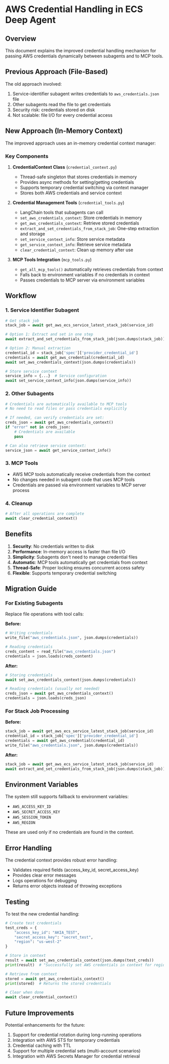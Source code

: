 # AWS Credential Handling in ECS Deep Agent

## Overview

This document explains the improved credential handling mechanism for passing AWS credentials dynamically between subagents and to MCP tools.

## Previous Approach (File-Based)

The old approach involved:
1. Service-identifier subagent writes credentials to `aws_credentials.json` file
2. Other subagents read the file to get credentials
3. Security risk: credentials stored on disk
4. Not scalable: file I/O for every credential access

## New Approach (In-Memory Context)

The improved approach uses an in-memory credential context manager:

### Key Components

1. **CredentialContext Class** (`credential_context.py`)
   - Thread-safe singleton that stores credentials in memory
   - Provides async methods for setting/getting credentials
   - Supports temporary credential switching via context manager
   - Stores both AWS credentials and service context

2. **Credential Management Tools** (`credential_tools.py`)
   - LangChain tools that subagents can call
   - `set_aws_credentials_context`: Store credentials in memory
   - `get_aws_credentials_context`: Retrieve stored credentials
   - `extract_and_set_credentials_from_stack_job`: One-step extraction and storage
   - `set_service_context_info`: Store service metadata
   - `get_service_context_info`: Retrieve service metadata
   - `clear_credential_context`: Clean up memory after use

3. **MCP Tools Integration** (`mcp_tools.py`)
   - `get_all_mcp_tools()` automatically retrieves credentials from context
   - Falls back to environment variables if no credentials in context
   - Passes credentials to MCP server via environment variables

## Workflow

### 1. Service Identifier Subagent
```python
# Get stack job
stack_job = await get_aws_ecs_service_latest_stack_job(service_id)

# Option 1: Extract and set in one step
await extract_and_set_credentials_from_stack_job(json.dumps(stack_job))

# Option 2: Manual extraction
credential_id = stack_job['spec']['provider_credential_id']
credentials = await get_aws_credential(credential_id)
await set_aws_credentials_context(json.dumps(credentials))

# Store service context
service_info = {...}  # Service configuration
await set_service_context_info(json.dumps(service_info))
```

### 2. Other Subagents
```python
# Credentials are automatically available to MCP tools
# No need to read files or pass credentials explicitly

# If needed, can verify credentials are set:
creds_json = await get_aws_credentials_context()
if "error" not in creds_json:
    # Credentials are available
    pass

# Can also retrieve service context:
service_json = await get_service_context_info()
```

### 3. MCP Tools
- AWS MCP tools automatically receive credentials from the context
- No changes needed in subagent code that uses MCP tools
- Credentials are passed via environment variables to MCP server process

### 4. Cleanup
```python
# After all operations are complete
await clear_credential_context()
```

## Benefits

1. **Security**: No credentials written to disk
2. **Performance**: In-memory access is faster than file I/O
3. **Simplicity**: Subagents don't need to manage credential files
4. **Automatic**: MCP tools automatically get credentials from context
5. **Thread-Safe**: Proper locking ensures concurrent access safety
6. **Flexible**: Supports temporary credential switching

## Migration Guide

### For Existing Subagents

Replace file operations with tool calls:

**Before:**
```python
# Writing credentials
write_file("aws_credentials.json", json.dumps(credentials))

# Reading credentials
creds_content = read_file("aws_credentials.json")
credentials = json.loads(creds_content)
```

**After:**
```python
# Storing credentials
await set_aws_credentials_context(json.dumps(credentials))

# Reading credentials (usually not needed)
creds_json = await get_aws_credentials_context()
credentials = json.loads(creds_json)
```

### For Stack Job Processing

**Before:**
```python
stack_job = await get_aws_ecs_service_latest_stack_job(service_id)
credential_id = stack_job['spec']['provider_credential_id']
credentials = await get_aws_credential(credential_id)
write_file("aws_credentials.json", json.dumps(credentials))
```

**After:**
```python
stack_job = await get_aws_ecs_service_latest_stack_job(service_id)
await extract_and_set_credentials_from_stack_job(json.dumps(stack_job))
```

## Environment Variables

The system still supports fallback to environment variables:
- `AWS_ACCESS_KEY_ID`
- `AWS_SECRET_ACCESS_KEY`
- `AWS_SESSION_TOKEN`
- `AWS_REGION`

These are used only if no credentials are found in the context.

## Error Handling

The credential context provides robust error handling:
- Validates required fields (access_key_id, secret_access_key)
- Provides clear error messages
- Logs operations for debugging
- Returns error objects instead of throwing exceptions

## Testing

To test the new credential handling:

```python
# Create test credentials
test_creds = {
    "access_key_id": "AKIA_TEST",
    "secret_access_key": "secret_test",
    "region": "us-west-2"
}

# Store in context
result = await set_aws_credentials_context(json.dumps(test_creds))
print(result)  # "Successfully set AWS credentials in context for region: us-west-2"

# Retrieve from context
stored = await get_aws_credentials_context()
print(stored)  # Returns the stored credentials

# Clear when done
await clear_credential_context()
```

## Future Improvements

Potential enhancements for the future:
1. Support for credential rotation during long-running operations
2. Integration with AWS STS for temporary credentials
3. Credential caching with TTL
4. Support for multiple credential sets (multi-account scenarios)
5. Integration with AWS Secrets Manager for credential retrieval
